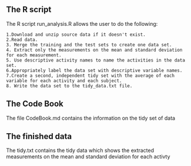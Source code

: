 ## The R script 

The R script run_analysis.R allows the user to do the following:

    1.Download and unzip source data if it doesn't exist.
    2.Read data.
    3. Merge the training and the test sets to create one data set.
    4. Extract only the measurements on the mean and standard deviation for each measurement.
    5. Use descriptive activity names to name the activities in the data set.
    6.Appropriately label the data set with descriptive variable names.
    7.Create a second, independent tidy set with the average of each variable for each activity and each subject.
    8. Write the data set to the tidy_data.txt file.

## The Code Book

The file CodeBook.md contains the information on the tidy set of data

## The finished data

The tidy.txt contains the tidy data which shows the extracted measurements on the mean and standard deviation for each activty
